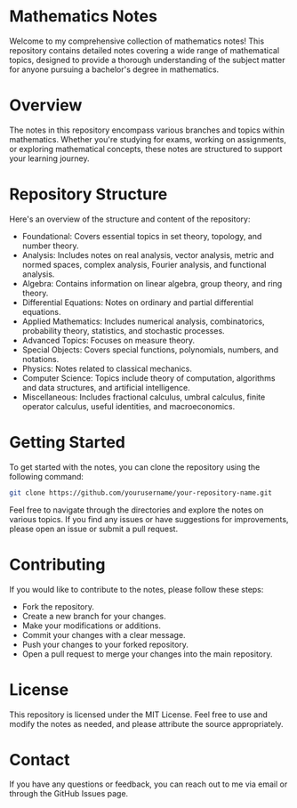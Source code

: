 # Mathematics Notes

Welcome to my comprehensive collection of mathematics notes! This repository contains detailed notes covering a wide range of mathematical topics, designed to provide a thorough understanding of the subject matter for anyone pursuing a bachelor's degree in mathematics.

# Overview
The notes in this repository encompass various branches and topics within mathematics. Whether you're studying for exams, working on assignments, or exploring mathematical concepts, these notes are structured to support your learning journey.

# Repository Structure
Here's an overview of the structure and content of the repository:

- Foundational: Covers essential topics in set theory, topology, and number theory.
- Analysis: Includes notes on real analysis, vector analysis, metric and normed spaces, complex analysis, Fourier analysis, and functional analysis.
- Algebra: Contains information on linear algebra, group theory, and ring theory.
- Differential Equations: Notes on ordinary and partial differential equations.
- Applied Mathematics: Includes numerical analysis, combinatorics, probability theory, statistics, and stochastic processes.
- Advanced Topics: Focuses on measure theory.
- Special Objects: Covers special functions, polynomials, numbers, and notations.
- Physics: Notes related to classical mechanics.
- Computer Science: Topics include theory of computation, algorithms and data structures, and artificial intelligence.
- Miscellaneous: Includes fractional calculus, umbral calculus, finite operator calculus, useful identities, and macroeconomics.
# Getting Started
To get started with the notes, you can clone the repository using the following command:

```bash
git clone https://github.com/yourusername/your-repository-name.git
```

Feel free to navigate through the directories and explore the notes on various topics. If you find any issues or have suggestions for improvements, please open an issue or submit a pull request.

# Contributing
If you would like to contribute to the notes, please follow these steps:

- Fork the repository.
- Create a new branch for your changes.
- Make your modifications or additions.
- Commit your changes with a clear message.
- Push your changes to your forked repository.
- Open a pull request to merge your changes into the main repository.
# License
This repository is licensed under the MIT License. Feel free to use and modify the notes as needed, and please attribute the source appropriately.

# Contact
If you have any questions or feedback, you can reach out to me via email or through the GitHub Issues page.


